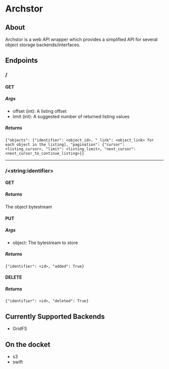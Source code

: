 # Archstor

## About

Archstor is a web API wrapper which provides a simplified API for several object storage backends/interfaces.

## Endpoints

### /

#### GET

##### Args

- offset (int): A listing offset
- limit (int): A suggested number of returned listing values

##### Returns

```{"objects": ["identifier": <object_id>, "_link": <object_link> for each object in the listing], "pagination": {"cursor": <listing_cursor>, "limit": <listing_limit>, "next_cursor": <next_cursor_to_continue_listing>}}```



---

### /\<string:identifier\>

#### GET

##### Returns

The object bytestream


#### PUT

##### Args

- object: The bytestream to store

##### Returns

```{"identifier": <id>, "added": True}```

#### DELETE

##### Returns

```{"identifier": <id>, "deleted": True}```

## Currently Supported Backends

- GridFS

## On the docket

- s3
- swift
